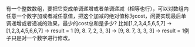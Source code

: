 有一个整数数组，要把它变成单调递增或者单调递减（相等也行），可以对数组内任意一个数字加或者减任意值，把这个加减的绝对值称为cost，问要实现最后单调递增或者递减的效果，最少的cost总和是多少?
比如[1,2,3,4,5,6,5,7] -> [1,2,3,4,5,6,6,7] -> result = 1 [9, 8. 7, 2, 3, 3] -> [9, 8. 7, 3, 3, 3] -> result = 1例子只是对一个数字进行修改。
